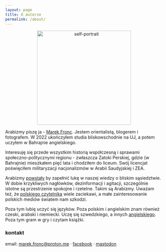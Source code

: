 ```yaml
---
layout: page
title: O autorze
permalink: /about/
---
```

<center><img src="https://raw.githubusercontent.com/abumarkey/abumarkey.github.io/refs/heads/master/selfie%20circle.png" alt="self-portrait" width="300" /></center>

Arabizmy piszę ja - [Marek Fronc](https://abumarkey.github.io/polski). Jestem orientalistą, blogerem i fotografem. W 2022 ukończyłem studia bliskowschodnie na UJ, a potem uczyłem w Bahrajnie angielskiego.

Interesuję się przede wszystkim historią współczesną i sprawami społeczno-politycznymi regionu - zwłaszcza Zatoki Perskiej, gdzie (w Bahrajnie) mieszkałem pięć lata i chodziłem do liceum. Swój licencjat poświęciłem militaryzacji nacjonalizmów w Arabii Saudyjskiej i ZEA.

Arabizmy [powstały](https://abumarkey.github.io/arabizmy/poczatek/) by zapełnić lukę w naszej wiedzy o bliskim sąsiedztwie. W dobie krzykliwych nagłówków, dezinformacji i agitacji, szczególnie istotne są przestrzenie spokojne i rzetelne. Takim są Arabizmy. Uważam też, że [polskiego czytelnika](https://dzialzagraniczny.pl/polskiego-czytelnika-to-nie-interesuje/) wiele zaciekawi, a małe zainteresowanie polskich mediów światem nam szkodzi. 

Poza tym lubię uczyć się języków. Poza polskim i angielskim znam również czeski, arabski i niemiecki. Uczę się szwedzkiego, a innych [angielskiego](https://www.e-korepetycje.net/marekfronc/jezyk-angielski). Poza tym gram w gry i czytam książki. 

### kontakt

email: marek.fronc@proton.me · [facebook](https://www.facebook.com/arabizmy) · [mastodon](https://pol.social/@arabizmy)
